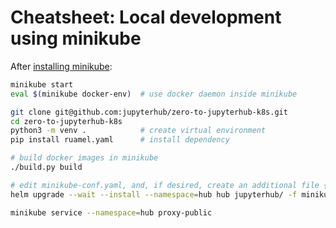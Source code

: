 # Cheatsheet: Local development using minikube

After [installing minikube](https://github.com/kubernetes/minikube#installation):

```bash
minikube start
eval $(minikube docker-env)  # use docker daemon inside minikube

git clone git@github.com:jupyterhub/zero-to-jupyterhub-k8s.git
cd zero-to-jupyterhub-k8s
python3 -m venv .            # create virtual environment
pip install ruamel.yaml      # install dependency

# build docker images in minikube
./build.py build

# edit minikube-conf.yaml, and, if desired, create an additional file { -f config.yaml }
helm upgrade --wait --install --namespace=hub hub jupyterhub/ -f minikube-config.yaml

minikube service --namespace=hub proxy-public
```
